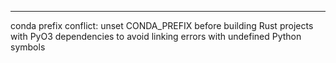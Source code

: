 ---
conda prefix conflict: unset CONDA_PREFIX before building Rust projects with PyO3 dependencies to avoid linking errors with undefined Python symbols

